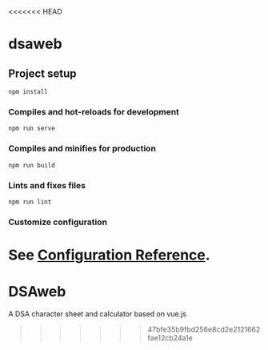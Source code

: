 <<<<<<< HEAD
# dsaweb

## Project setup
```
npm install
```

### Compiles and hot-reloads for development
```
npm run serve
```

### Compiles and minifies for production
```
npm run build
```

### Lints and fixes files
```
npm run lint
```

### Customize configuration
See [Configuration Reference](https://cli.vuejs.org/config/).
=======
# DSAweb
A DSA character sheet and calculator based on vue.js
>>>>>>> 47bfe35b9fbd256e8cd2e2121662fae12cb24a1e
